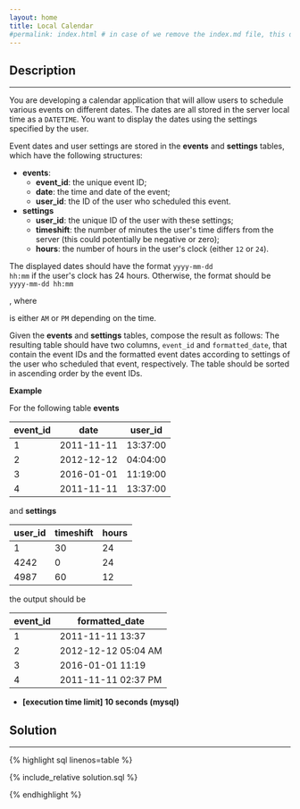 ```yaml
---
layout: home
title: Local Calendar
#permalink: index.html # in case of we remove the index.md file, this doc will be the index page
---
```


<div class="row">
<div class="columnStmt" markdown="1">

## Description

---

You are developing a calendar application that will allow users to schedule various events on different dates. The dates are all stored in the server local time as a <code>DATETIME</code>. You want to display the dates using the settings specified by the user.

Event dates and user settings are stored in the **events** and **settings** tables, which have the following structures:

- **events**:
  - **event_id**: the unique event ID;
  - **date**: the time and date of the event;
  - **user_id**: the ID of the user who scheduled this event.
- **settings**
  - **user_id**: the unique ID of the user with these settings;
  - **timeshift**: the number of minutes the user's time differs from the server (this could potentially be negative or zero);
  - **hours**: the number of hours in the user's clock (either <code>12</code> or <code>24</code>).

The displayed dates should have the format <code>yyyy-mm-dd hh:mm</code> if the user's clock has 24 hours. Otherwise, the format should be <code>yyyy-mm-dd hh:mm <p></code>, where <code><p></code> is either <code>AM</code> or <code>PM</code> depending on the time.

Given the **events** and **settings** tables, compose the result as follows: The resulting table should have two columns, <code>event_id</code> and <code>formatted_date</code>, that contain the event IDs and the formatted event dates according to settings of the user who scheduled that event, respectively. The table should be sorted in ascending order by the event IDs.

**Example**

For the following table **events**

| event_id | date       | user_id  |
| -------- | ---------- | -------- |
| 1        | 2011-11-11 | 13:37:00 | 4242 |
| 2        | 2012-12-12 | 04:04:00 | 4987 |
| 3        | 2016-01-01 | 11:19:00 | 4242 |
| 4        | 2011-11-11 | 13:37:00 | 4987 |

and **settings**

| user_id | timeshift | hours |
| ------- | --------- | ----- |
| 1       | 30        | 24    |
| 4242    | 0         | 24    |
| 4987    | 60        | 12    |

the output should be

| event_id | formatted_date      |
| -------- | ------------------- |
| 1        | 2011-11-11 13:37    |
| 2        | 2012-12-12 05:04 AM |
| 3        | 2016-01-01 11:19    |
| 4        | 2011-11-11 02:37 PM |

- **[execution time limit] 10 seconds (mysql)**

</div>
<div class="columnSol" markdown="1">

## Solution

---

{% highlight sql linenos=table %}

{% include_relative solution.sql %}

{% endhighlight %}

</div>
</div>
